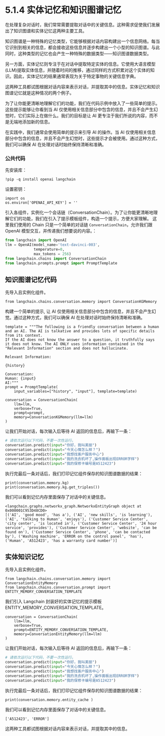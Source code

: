 # 5.1.4 实体记忆和知识图谱记忆

在处理复杂对话时，我们常常需要提取对话中的关键信息。这种需求促使我们发展出了知识图谱和实体记忆这两种主要工具。

知识图谱是一种特殊的记忆类型，它能够根据对话内容构建出一个信息网络。每当它识别到相关的信息，都会接收这些信息并逐步构建出一个小型的知识图谱。与此同时，这种类型的记忆也会产生一种特殊的数据类型——知识图谱数据类型。

另一方面，实体记忆则专注于在对话中提取特定实体的信息。它使用大语言模型(LLM)提取实体信息，并随着时间的推移，通过同样的方式积累对这个实体的知识。因此，实体记忆的结果通常表现为关于特定事物的关键信息字典。

这两种工具都试图根据对话内容来表示对话，并提取其中的信息。实体记忆和知识图谱记忆就是这种情况的两个例子。

为了让你能更清晰地理解它们的功能，我们在代码示例中放入了一些简单的提示。这些提示能够让你看到当 AI 仅使用相关信息部分中包含的信息，并且不会产生幻觉时，它们实际上在做什么。我们的目标是让 AI 更专注于我们所说的内容，而不是无端地添加新的信息。

在实践中，我们通常会使用简单的提示来引导 AI 的操作。当 AI 仅使用相关信息部分中包含的信息，并且不会产生幻觉时，这些提示才会被使用。通过这种方式，我们可以确保 AI 在处理对话时始终保持清晰和准确。

### 公共代码

先安装库：
```
!pip -q install openai langchain
```
设置密钥：
```
import os
os.environ['OPENAI_API_KEY'] = ''
```
引入各组件，实例化一个会话链（ConversationChain）。为了让你能更清晰地理解它们的功能，我们在引入了提示模板组件，构造一个提示，方便大家理解。
这里我们使用的 Chain 只是一个简单的对话链 `ConversationChain`，允许我们跟 OpenAI 模型交互，并传递我们想要说的内容。：

```python
from langchain import OpenAI
llm = OpenAI(model_name='text-davinci-003', 
             temperature=0, 
             max_tokens = 256)
from langchain.chains import ConversationChain
from langchain.prompts.prompt import PromptTemplate           
```
## 知识图谱记忆代码


先导入且实例化组件。
```
from langchain.chains.conversation.memory import ConversationKGMemory
```
构建一个简单的提示, 让 AI 仅使用相关信息部分中包含的信息，并且不会产生幻觉。通过这种方式，我们可以确保 AI 在处理对话时始终保持清晰和准确。

```
template = """The following is a friendly conversation between a human and an AI. The AI is talkative and provides lots of specific details from its context. 
If the AI does not know the answer to a question, it truthfully says it does not know. The AI ONLY uses information contained in the "Relevant Information" section and does not hallucinate.

Relevant Information:

{history}

Conversation:
Human: {input}
AI:"""
prompt = PromptTemplate(
    input_variables=["history", "input"], template=template)

conversation = ConversationChain(
    llm=llm, 
    verbose=True, 
    prompt=prompt,
    memory=ConversationKGMemory(llm=llm)
)
```

让我们开始对话，每次输入后等待 AI 返回的信息后，再输下一条：

```python
# 请依次运行以下代码，不要一次性运行。
conversation.predict(input="你好，我叫美丽")
conversation.predict(input="今天心情怎么样？")
conversation.predict(input="我想找客户服务中心")
conversation.predict(input="我的洗衣机坏了,操作面板出现ERROR字样")
conversation.predict(input="我的保修卡编号是A512423")
```

执行完最后一条对话后，我们打印记忆组件保存的知识图谱数据的结果：

``` 
print(conversation.memory.kg)
print(conversation.memory.kg.get_triples())
```
我们可以看到记忆内存里面保存了对话中的关键信息。
```
<langchain.graphs.networkx_graph.NetworkxEntityGraph object at 0x000001C953D48CD0>
[('AI', 'good mood', 'has a'), ('AI', 'new skills', 'is learning'), ('AI', 'talking to Human', 'enjoys'), ('Customer Service Center', 'city center', 'is located in'), ('Customer Service Center', '24 hour service', 'provides'), ('Customer Service Center', 'website', 'can be found on'), ('Customer Service Center', 'phone', 'can be contacted by'), ('Washing machine', 'ERROR on the control panel', 'has'), ('Human', 'A512423', 'has a warranty card number')]
```


## 实体知识记忆

先导入且实例化组件。
```
from langchain.chains.conversation.memory import ConversationEntityMemory
from langchain.chains.conversation.prompt import ENTITY_MEMORY_CONVERSATION_TEMPLATE
```
我们引入 Langchain 封装好的实体记忆的提示模板 ENTITY_MEMORY_CONVERSATION_TEMPLATE。

```
conversation = ConversationChain(
    llm=llm, 
    verbose=True, 
    prompt=ENTITY_MEMORY_CONVERSATION_TEMPLATE,
    memory=ConversationEntityMemory(llm=llm)
)
```

让我们开始对话，每次输入后等待 AI 返回的信息后，再输下一条：

```python
# 请依次运行以下代码，不要一次性运行。
conversation.predict(input="你好，我叫美丽")
conversation.predict(input="今天心情怎么样？")
conversation.predict(input="我想找客户服务中心")
conversation.predict(input="我的洗衣机坏了,操作面板出现ERROR字样")
conversation.predict(input="我的保修卡编号是A512423")
```

执行完最后一条对话后，我们打印记忆组件保存的知识图谱数据的结果：

``` 
print(conversation.memory.entity_cache )
```
我们可以看到记忆内存里面保存了对话中的关键信息。
```
['A512423', 'ERROR']
```

这两种工具都试图根据对话内容来表示对话，并提取其中的信息。